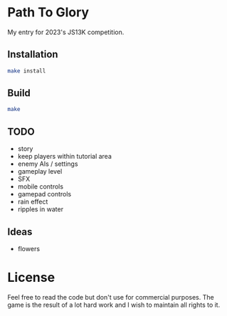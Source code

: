 # Path To Glory

My entry for 2023's JS13K competition.

## Installation

```sh
make install
```

## Build

```sh
make
```

## TODO

- story
- keep players within tutorial area
- enemy AIs / settings
- gameplay level
- SFX
- mobile controls
- gamepad controls
- rain effect
- ripples in water

## Ideas

- flowers

# License

Feel free to read the code but don't use for commercial purposes. The game is the result of a lot hard work and I wish to maintain all rights to it.
